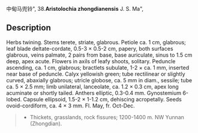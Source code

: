 中甸马兜铃",
38.**Aristolochia zhongdianensis** J. S. Ma",

## Description
Herbs twining. Stems terete, striate, glabrous. Petiole ca. 1 cm, glabrous; leaf blade deltate-cordate, 0.5-3 × 0.5-2 cm, papery, both surfaces glabrous, veins palmate, 2 pairs from base, base auriculate, sinus to 1.5 cm deep, apex acute. Flowers in axils of leafy shoots, solitary. Peduncle ascending, ca. 1 cm, glabrous; bractlets subulate, 1-2 × ca. 1 mm, inserted near base of peduncle. Calyx yellowish green; tube rectilinear or slightly curved, abaxially glabrous; utricle globose, ca. 5 mm in diam., sessile; tube ca. 5 × 2.5 mm; limb unilateral, lanceolate, ca. 1.2 × 0.3 cm, apex long acuminate or shortly tailed. Anthers elliptic, 0.3-0.4 mm. Gynostemium 6-lobed. Capsule ellipsoid, 1.5-2 × 1-1.2 cm, dehiscing acropetally. Seeds ovoid-cordiform, ca. 4 × 3 mm. Fl. May, fr. Oct-Dec.

> * Thickets, grasslands, rock fissures; 1200-1400 m. NW Yunnan (Zhongdian).
